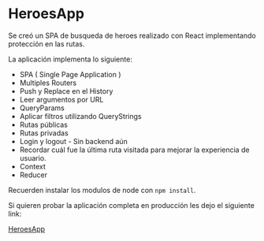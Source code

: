 # HeroesApp

Se creó un SPA de busqueda de heroes realizado con React implementando protección en las rutas.

La aplicación implementa lo siguiente:

- SPA ( Single Page Application )
- Multiples Routers
- Push y Replace en el History
- Leer argumentos por URL
- QueryParams
- Aplicar filtros utilizando QueryStrings
- Rutas públicas
- Rutas privadas
- Login y logout - Sin backend aún
- Recordar cuál fue la última ruta visitada para mejorar la experiencia de usuario.
- Context
- Reducer

Recuerden instalar los modulos de node con `npm install`.

Si quieren probar la aplicación completa en producción les dejo el siguiente link: 

[HeroesApp](https://modest-ramanujan-fbb99d.netlify.app)